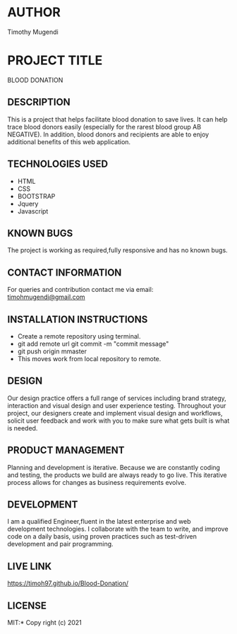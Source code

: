 # AUTHOR
Timothy Mugendi
# PROJECT TITLE
BLOOD DONATION
## DESCRIPTION
This is a project that helps facilitate blood donation to save lives. It can help trace blood donors easily (especially for the rarest blood group AB NEGATIVE). In addition, blood donors and recipients are able to enjoy additional benefits of this web application.
## TECHNOLOGIES USED
* HTML
* CSS
* BOOTSTRAP
* Jquery
* Javascript
## KNOWN BUGS
The project is working as required,fully responsive and has no known bugs.
## CONTACT INFORMATION
For queries and contribution contact me via email: timohmugendi@gmail.com
## INSTALLATION INSTRUCTIONS
* Create a remote repository using terminal.
* git add remote url git commit -m "commit message" 
* git push origin mmaster 
* This moves work from local repository to remote.
## DESIGN
Our design practice offers a full range of services including brand strategy, interaction and visual design and user experience testing.
Throughout your project, our designers create and implement visual design and workflows, solicit user feedback and work with you to make sure what gets built is what is needed.
## PRODUCT MANAGEMENT
Planning and development is iterative. Because we are constantly coding and testing, the products we build are always ready to go live. 
This iterative process allows for changes as business requirements evolve.
## DEVELOPMENT
I am a qualified Engineer,fluent in the latest enterprise and web development technologies.
I collaborate with the team to write, and improve code on a daily basis, using proven practices such as test-driven development and pair programming.
## LIVE LINK
https://timoh97.github.io/Blood-Donation/
## LICENSE
MIT:* Copy right (c) 2021